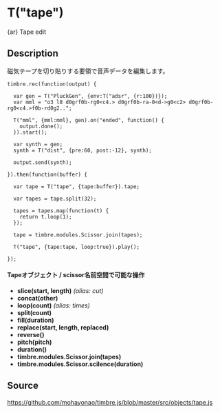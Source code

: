 T("tape")
=========
{ar} Tape edit

## Description ##

磁気テープを切り貼りする要領で音声データを編集します。

```timbre
timbre.rec(function(output) {
  
  var gen = T("PluckGen", {env:T("adsr", {r:100})});
  var mml = "o3 l8 d0grf0b-rg0<c4.> d0grf0b-ra-0<d->g0<c2> d0grf0b-rg0<c4.>f0b-rd0g2..";
  
  T("mml", {mml:mml}, gen).on("ended", function() {
    output.done();
  }).start();
  
  var synth = gen;
  synth = T("dist", {pre:60, post:-12}, synth);
  
  output.send(synth);
  
}).then(function(buffer) {
  
  var tape = T("tape", {tape:buffer}).tape;
  
  var tapes = tape.split(32);
  
  tapes = tapes.map(function(t) {
    return t.loop(1);
  });
  
  tape = timbre.modules.Scissor.join(tapes);
  
  T("tape", {tape:tape, loop:true}).play();
  
});
```

#### Tapeオブジェクト / scissor名前空間で可能な操作 ####

- **slice(start, length)** *(alias: cut)*
- **concat(other)**
- **loop(count)**  *(alias: times)*
- **split(count)**
- **fill(duration)**
- **replace(start, length, replaced)**
- **reverse()**
- **pitch(pitch)**
- **duration()**
- **timbre.modules.Scissor.join(tapes)**
- **timbre.modules.Scissor.scilence(duration)**

## Source ##
https://github.com/mohayonao/timbre.js/blob/master/src/objects/tape.js

